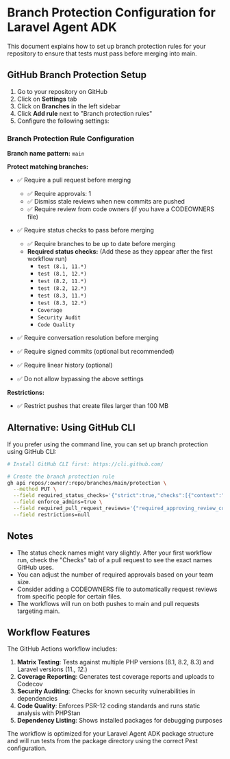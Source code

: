 # Branch Protection Configuration for Laravel Agent ADK

This document explains how to set up branch protection rules for your repository to ensure that tests must pass before merging into main.

## GitHub Branch Protection Setup

1. Go to your repository on GitHub
2. Click on **Settings** tab
3. Click on **Branches** in the left sidebar
4. Click **Add rule** next to "Branch protection rules"
5. Configure the following settings:

### Branch Protection Rule Configuration

**Branch name pattern:** `main`

**Protect matching branches:**
- ✅ Require a pull request before merging
  - ✅ Require approvals: 1
  - ✅ Dismiss stale reviews when new commits are pushed
  - ✅ Require review from code owners (if you have a CODEOWNERS file)

- ✅ Require status checks to pass before merging
  - ✅ Require branches to be up to date before merging
  - **Required status checks:** (Add these as they appear after the first workflow run)
    - `test (8.1, 11.*)`
    - `test (8.1, 12.*)`
    - `test (8.2, 11.*)`
    - `test (8.2, 12.*)`
    - `test (8.3, 11.*)`
    - `test (8.3, 12.*)`
    - `Coverage`
    - `Security Audit`
    - `Code Quality`

- ✅ Require conversation resolution before merging
- ✅ Require signed commits (optional but recommended)
- ✅ Require linear history (optional)
- ✅ Do not allow bypassing the above settings

**Restrictions:**
- ✅ Restrict pushes that create files larger than 100 MB

## Alternative: Using GitHub CLI

If you prefer using the command line, you can set up branch protection using GitHub CLI:

```bash
# Install GitHub CLI first: https://cli.github.com/

# Create the branch protection rule
gh api repos/:owner/:repo/branches/main/protection \
  --method PUT \
  --field required_status_checks='{"strict":true,"checks":[{"context":"test (8.1, 11.*)"},{"context":"test (8.1, 12.*)"},{"context":"test (8.2, 11.*)"},{"context":"test (8.2, 12.*)"},{"context":"test (8.3, 11.*)"},{"context":"test (8.3, 12.*)"},{"context":"Coverage"},{"context":"Security Audit"},{"context":"Code Quality"}]}' \
  --field enforce_admins=true \
  --field required_pull_request_reviews='{"required_approving_review_count":1,"dismiss_stale_reviews":true}' \
  --field restrictions=null
```

## Notes

- The status check names might vary slightly. After your first workflow run, check the "Checks" tab of a pull request to see the exact names GitHub uses.
- You can adjust the number of required approvals based on your team size.
- Consider adding a CODEOWNERS file to automatically request reviews from specific people for certain files.
- The workflows will run on both pushes to main and pull requests targeting main.

## Workflow Features

The GitHub Actions workflow includes:

1. **Matrix Testing**: Tests against multiple PHP versions (8.1, 8.2, 8.3) and Laravel versions (11.*, 12.*)
2. **Coverage Reporting**: Generates test coverage reports and uploads to Codecov
3. **Security Auditing**: Checks for known security vulnerabilities in dependencies
4. **Code Quality**: Enforces PSR-12 coding standards and runs static analysis with PHPStan
5. **Dependency Listing**: Shows installed packages for debugging purposes

The workflow is optimized for your Laravel Agent ADK package structure and will run tests from the package directory using the correct Pest configuration.
